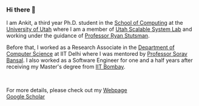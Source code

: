 ### Hi there 👋

<p>I am Ankit, a third year Ph.D. student in the <a href="http://www.cs.utah.edu/" target="_blank">School of Computing</a> at the <a href="https://www.utah.edu/" target="_blank">University of Utah</a> where I am a member of <a href="http://utah.systems/" target="_blank">Utah Scalable System Lab</a> and working under
the guidance of <a href="http://www.cs.utah.edu/~stutsman/" target="_blank">Professor Ryan Stutsman</a>.</p>

<p>Before that, I worked as a <span itemprop="jobTitle">Research Associate</span> in the <a href="http://www.cse.iitd.ernet.in/" target="_blank">Department of Computer Science</a> at IIT Delhi where I was mentored by <a href="http://www.cse.iitd.ernet.in/~sbansal/" target="_blank">Professor Sorav Bansal</a>. I also worked as a Software Engineer for one and a half years after receiving my Master's degree from <a href="https://www.cse.iitb.ac.in/" target="_blank">IIT Bombay</a>.</p>
<br>


For more details, please check out my <a href="http://www.cs.utah.edu/~ankitb/" target="_blank"> Webpage</a>
<br>
<a href="https://scholar.google.co.in/citations?user=bMCHyNcAAAAJ" target="_blank"> Google Scholar</a>

